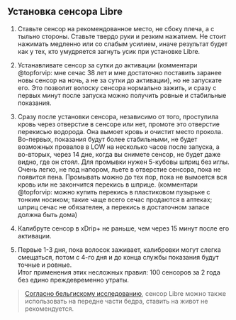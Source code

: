 

## Установка сенсора Libre

1. Ставьте сенсор на рекомендованное место, не сбоку плеча, а с тыльно стороны. Ставьте твердо руки и резким нажатием. Не стоит нажимать медленно или со слабым усилием, иначе результат будет как у тех, кто умудряется загнуть усик при установке Libre.

2. Устанавливате сенсор за сутки до активации (комментари @topforvip: мне сечас 38 лет и мне достаточно поставить заранее новы сенсор на ночь, а не за сутки до активации), но не запускате его. Это позволит волоску сенсора нормально зажить, и сразу с первых минут после запуска можно получить ровные и стабильные показания.

3. Сразу после установки сенсора, независимо от того, проступила кровь через отверстие в сенсоре или нет, промоте это отверстие перекисью водорода. Она вымоет кровь и очистит место прокола. Во-первых, показания будут более стабильными, не будет возможных провалов в LOW на несколько часов после запуска, а во-вторых, через 14 дне, когда вы снимете сенсор, не будет даже видно, где он стоял. Для промывки нужен 5-кубовы шприц без иглы. Очень легко, не под напором, льете в отверстие сенсора, пока не появится пена. Промывать можно до тех пор, пока не вымоется вся кровь или не закончится перекись в шприце. (комментари @topforvip: можно купить перекись в пластиковом пузырьке с тонким носиком; такие чаще всего сечас продаются в аптеках; шприц сечас не обязателен, а перекись в достаточном запасе должна быть дома)  

4. Калибруте сенсор в xDrip+ не раньше, чем через 15 минут после его активации.  
5. Первые 1-3 дня, пока волосок заживает, калибровки могут слегка смещаться, потом с 4-го дня и до конца службы показания будут точные и ровные.  
Итог применения этих несложных правил: 100 сенсоров за 2 года без едино преждевременно утраты.  

> [Согласно бельгискому исследованию](https://pubmed.ncbi.nlm.nih.gov/29381253/), сенсор Libre можно также использовать на передне части бедра, ставить на живот не рекомендуется.
<!--stackedit_data:
eyJoaXN0b3J5IjpbLTY1Mzg2OTExMywtOTYyNDUxMTk3LDMxNj
Y5MTgyLDI4ODEzNDMzNV19
-->